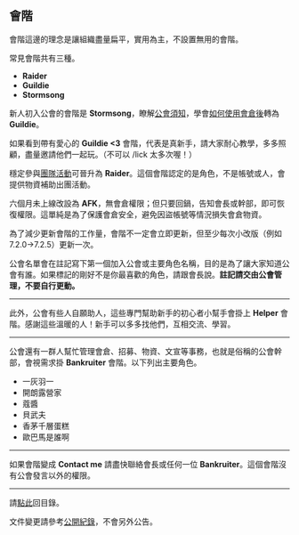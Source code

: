 ## 會階

會階這邊的理念是讓組織盡量扁平，實用為主，不設置無用的會階。

常見會階共有三種。

- **Raider**
- **Guildie**
- **Stormsong**

新人初入公會的會階是 **Stormsong**，瞭解[公會須知](guidelines.html)，學會[如何使用會倉後](bank.html)轉為 **Guildie**。

如果看到帶有愛心的 **Guildie <3** 會階，代表是真新手，請大家耐心教學，多多照顧，盡量邀請他們一起玩。（不可以 /lick 太多次喔！）

穩定參與[團隊活動](raid.html)可晉升為 **Raider**。這個會階認定的是角色，不是帳號或人，會提供物資補助出團活動。

六個月未上線改設為 **AFK**，無會倉權限；但只要回鍋，告知會長或幹部，即可恢復權限。這單純是為了保護會倉安全，避免因盜帳號等情況損失會倉物資。

為了減少更新會階的工作量，會階不一定會立即更新，但至少每次小改版（例如 7.2.0→7.2.5）更新一次。

公會名單會在註記寫下第一個加入公會或主要角色名稱，目的是為了讓大家知道公會有誰。如果標記的剛好不是你最喜歡的角色，請跟會長說。**註記請交由公會管理，不要自行更動。**

---

此外，公會有些人自願助人，這些專門幫助新手的初心者小幫手會掛上 **Helper** 會階。感謝這些溫暖的人！新手可以多多找他們，互相交流、學習。

---

公會還有一群人幫忙管理會倉、招募、物資、文宣等事務，也就是俗稱的公會幹部，會視需求掛 **Bankruiter** 會階。以下列出主要角色。

- 一灰羽一
- 開朗露營家
- 蔻醬
- 貝武夫
- 香茅千層蛋糕
- 歐巴馬是誰啊

---

如果會階變成 **Contact me** 請盡快聯絡會長或任何一位 **Bankruiter**。這個會階沒有公會發言以外的權限。

--- 

請[點此](index.html)回目錄。

文件變更請參考[公開紀錄](https://github.com/badbadweather/badbadweather.github.io/commits/master/ranks.md)，不會另外公告。
